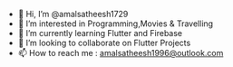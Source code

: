 - 👋 Hi, I’m @amalsatheesh1729
- 👀 I’m interested in Programming,Movies & Travelling
- 🌱 I’m currently learning Flutter and Firebase
- 💞️ I’m looking to collaborate on Flutter Projects
- 📫 How to reach me :  amalsatheesh1996@outlook.com

<!---
amalsatheesh1729/amalsatheesh1729 is a ✨ special ✨ repository because its `README.md` (this file) appears on your GitHub profile.
You can click the Preview link to take a look at your changes.
--->
